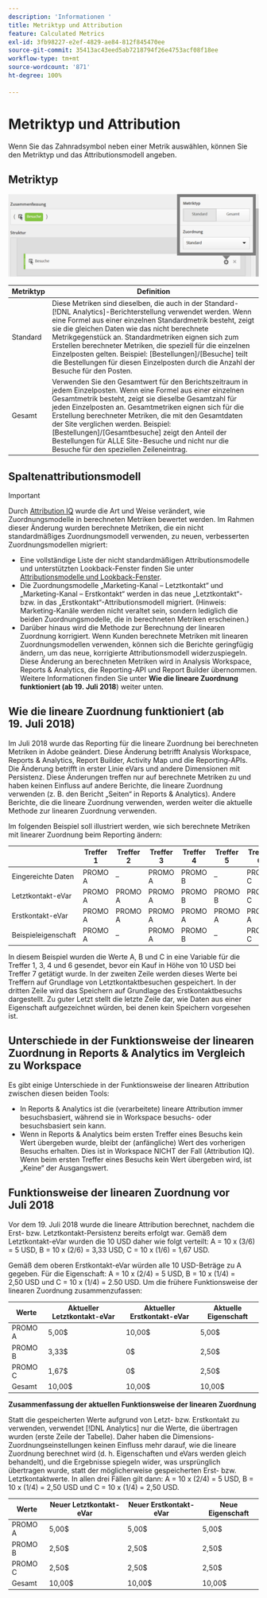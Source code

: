 ```yaml
---
description: 'Informationen '
title: Metriktyp und Attribution
feature: Calculated Metrics
exl-id: 3fb98227-e2ef-4829-ae84-812f845470ee
source-git-commit: 35413ac43eed5ab7218794f26e4753acf08f18ee
workflow-type: tm+mt
source-wordcount: '871'
ht-degree: 100%

---
```


# Metriktyp und Attribution

Wenn Sie das Zahnradsymbol neben einer Metrik auswählen, können Sie den Metriktyp und das Attributionsmodell angeben.

## Metriktyp

![](assets/cm_type_alloc.png)

| Metriktyp | Definition |
|---|---|
| Standard | Diese Metriken sind dieselben, die auch in der Standard-[!DNL Analytics]-Berichterstellung verwendet werden. Wenn eine Formel aus einer einzelnen Standardmetrik besteht, zeigt sie die gleichen Daten wie das nicht berechnete Metrikgegenstück an. Standardmetriken eignen sich zum Erstellen berechneter Metriken, die speziell für die einzelnen Einzelposten gelten. Beispiel: [Bestellungen]/[Besuche] teilt die Bestellungen für diesen Einzelposten durch die Anzahl der Besuche für den Posten. |
| Gesamt | Verwenden Sie den Gesamtwert für den Berichtszeitraum in jedem Einzelposten. Wenn eine Formel aus einer einzelnen Gesamtmetrik besteht, zeigt sie dieselbe Gesamtzahl für jeden Einzelposten an. Gesamtmetriken eignen sich für die Erstellung berechneter Metriken, die mit den Gesamtdaten der Site verglichen werden. Beispiel: [Bestellungen]/[Gesamtbesuche] zeigt den Anteil der Bestellungen für ALLE Site-Besuche und nicht nur die Besuche für den speziellen Zeileneintrag. |

## Spaltenattributionsmodell

>[!IMPORTANT]
>
>Durch [Attribution IQ](/help/analyze/analysis-workspace/attribution/overview.md) wurde die Art und Weise verändert, wie Zuordnungsmodelle in berechneten Metriken bewertet werden. Im Rahmen dieser Änderung wurden berechnete Metriken, die ein nicht standardmäßiges Zuordnungsmodell verwenden, zu neuen, verbesserten Zuordnungsmodellen migriert:
>
>* Eine vollständige Liste der nicht standardmäßigen Attributionsmodelle und unterstützten Lookback-Fenster finden Sie unter [Attributionsmodelle und Lookback-Fenster](/help/analyze/analysis-workspace/attribution/models.md).
>* Die Zuordnungsmodelle „Marketing-Kanal – Letztkontakt“ und „Marketing-Kanal – Erstkontakt“ werden in das neue „Letztkontakt“- bzw. in das „Erstkontakt“-Attributionsmodell migriert. (Hinweis: Marketing-Kanäle werden nicht veraltet sein, sondern lediglich die beiden Zuordnungsmodelle, die in berechneten Metriken erscheinen.)
>* Darüber hinaus wird die Methode zur Berechnung der linearen Zuordnung korrigiert. Wenn Kunden berechnete Metriken mit linearen Zuordnungsmodellen verwenden, können sich die Berichte geringfügig ändern, um das neue, korrigierte Attributionsmodell widerzuspiegeln. Diese Änderung an berechneten Metriken wird in Analysis Workspace, Reports &amp; Analytics, die Reporting-API und Report Builder übernommen. Weitere Informationen finden Sie unter **Wie die lineare Zuordnung funktioniert (ab 19. Juli 2018**) weiter unten.


## Wie die lineare Zuordnung funktioniert (ab 19. Juli 2018)

Im Juli 2018 wurde das Reporting für die lineare Zuordnung bei berechneten Metriken in Adobe geändert. Diese Änderung betrifft Analysis Workspace, Reports &amp; Analytics, Report Builder, Activity Map und die Reporting-APIs. Die Änderung betrifft in erster Linie eVars und andere Dimensionen mit Persistenz. Diese Änderungen treffen nur auf berechnete Metriken zu und haben keinen Einfluss auf andere Berichte, die lineare Zuordnung verwenden (z. B. den Bericht „Seiten“ in Reports &amp; Analytics). Andere Berichte, die die lineare Zuordnung verwenden, werden weiter die aktuelle Methode zur linearen Zuordnung verwenden.

Im folgenden Beispiel soll illustriert werden, wie sich berechnete Metriken mit linearer Zuordnung beim Reporting ändern:

|  | Treffer 1 | Treffer 2 | Treffer 3 | Treffer 4 | Treffer 5 | Treffer 6 | Treffer 7 |
|--- |--- |--- |--- |--- |--- |--- |--- |
| Eingereichte Daten | PROMO A | – | PROMO A | PROMO B | – | PROMO C | 10$ |
| Letztkontakt-eVar | PROMO A | PROMO A | PROMO A | PROMO B | PROMO B | PROMO C | 10$ |
| Erstkontakt-eVar | PROMO A | PROMO A | PROMO A | PROMO A | PROMO A | PROMO A | 10$ |
| Beispieleigenschaft | PROMO A | – | PROMO A | PROMO B | – | PROMO C | 10$ |

In diesem Beispiel wurden die Werte A, B und C in eine Variable für die Treffer 1, 3, 4 und 6 gesendet, bevor ein Kauf in Höhe von 10 USD bei Treffer 7 getätigt wurde. In der zweiten Zeile werden dieses Werte bei Treffern auf Grundlage von Letztkontaktbesuchen gespeichert. In der dritten Zeile wird das Speichern auf Grundlage des Erstkontaktbesuchs dargestellt. Zu guter Letzt stellt die letzte Zeile dar, wie Daten aus einer Eigenschaft aufgezeichnet würden, bei denen kein Speichern vorgesehen ist.

## Unterschiede in der Funktionsweise der linearen Zuordnung in Reports &amp; Analytics im Vergleich zu Workspace

Es gibt einige Unterschiede in der Funktionsweise der linearen Attribution zwischen diesen beiden Tools:

* In Reports &amp; Analytics ist die (verarbeitete) lineare Attribution immer besuchsbasiert, während sie in Workspace besuchs- oder besuchsbasiert sein kann.
* Wenn in Reports &amp; Analytics beim ersten Treffer eines Besuchs kein Wert übergeben wurde, bleibt der (anfängliche) Wert des vorherigen Besuchs erhalten. Dies ist in Workspace NICHT der Fall (Attribution IQ). Wenn beim ersten Treffer eines Besuchs kein Wert übergeben wird, ist „Keine“ der Ausgangswert.

## Funktionsweise der linearen Zuordnung vor Juli 2018

Vor dem 19. Juli 2018 wurde die lineare Attribution berechnet, nachdem die Erst- bzw. Letztkontakt-Persistenz bereits erfolgt war. Gemäß dem Letztkontakt-eVar wurden die 10 USD daher wie folgt verteilt: A = 10 x (3/6) = 5 USD, B = 10 x (2/6) = 3,33 USD, C = 10 x (1/6) = 1,67 USD.

Gemäß dem oberen Erstkontakt-eVar würden alle 10 USD-Beträge zu A gegeben. Für die Eigenschaft: A = 10 x (2/4) = 5 USD, B = 10 x (1/4) = 2,50 USD und C = 10 x (1/4) = 2.50 USD. Um die frühere Funktionsweise der linearen Zuordnung zusammenzufassen:

| Werte | Aktueller Letztkontakt-eVar | Aktueller Erstkontakt-eVar | Aktuelle Eigenschaft |
|---|---|---|---|
| PROMO A | 5,00$ | 10,00$ | 5,00$ |
| PROMO B | 3,33$ | 0$ | 2,50$ |
| PROMO C | 1,67$ | 0$ | 2,50$ |
| Gesamt | 10,00$ | 10,00$ | 10,00$ |

**Zusammenfassung der aktuellen Funktionsweise der linearen Zuordnung**

Statt die gespeicherten Werte aufgrund von Letzt- bzw. Erstkontakt zu verwenden, verwendet [!DNL Analytics] nur die Werte, die übertragen wurden (erste Zeile der Tabelle). Daher haben die Dimensions-Zuordnungseinstellungen keinen Einfluss mehr darauf, wie die lineare Zuordnung berechnet wird (d. h. Eigenschaften und eVars werden gleich behandelt), und die Ergebnisse spiegeln wider, was ursprünglich übertragen wurde, statt der möglicherweise gespeicherten Erst- bzw. Letztkontaktwerte. In allen drei Fällen gilt dann: A = 10 x (2/4) = 5 USD, B = 10 x (1/4) = 2,50 USD und C = 10 x (1/4) = 2,50 USD.

| Werte | Neuer Letztkontakt-eVar | Neuer Erstkontakt-eVar | Neue Eigenschaft |
|---|---|---|---|
| PROMO A | 5,00$ | 5,00$ | 5,00$ |
| PROMO B | 2,50$ | 2,50$ | 2,50$ |
| PROMO C | 2,50$ | 2,50$ | 2,50$ |
| Gesamt | 10,00$ | 10,00$ | 10,00$ |
